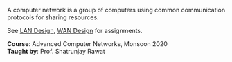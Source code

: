 A computer network is a group of computers using common communication
protocols for sharing resources.

See [LAN Design], [WAN Design] for assignments.

[LAN Design]: https://github.com/iiithf/lan-design
[WAN Design]: https://github.com/iiithf/wan-design

**Course**: Advanced Computer Networks, Monsoon 2020<br>
**Taught by**: Prof. Shatrunjay Rawat
